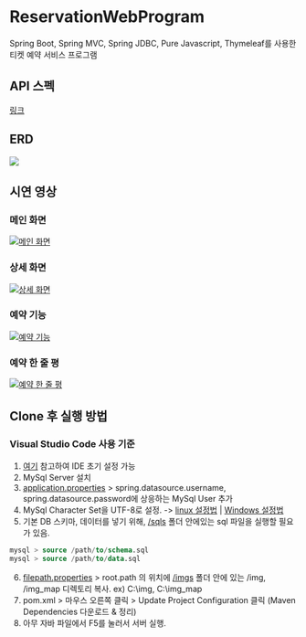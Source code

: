 # ReservationWebProgram

Spring Boot, Spring MVC, Spring JDBC, Pure Javascript, Thymeleaf를 사용한 티켓 예약 서비스 프로그램

## API 스펙
[링크](http://49.236.147.192:9090/swagger-ui.html)

## ERD

<img src="https://cphinf.pstatic.net/mooc/20190108_224/1546930955463gOn4N_PNG/reservation_ERD_PJT6.png?type=w760"></img>

## 시연 영상

### 메인 화면

[![메인 화면](http://img.youtube.com/vi/FpUbz0anTXE/0.jpg)](https://youtu.be/FpUbz0anTXE)

### 상세 화면

[![상세 화면](http://img.youtube.com/vi/4Okcrajjaj4/0.jpg)](https://youtu.be/4Okcrajjaj4)

### 예약 기능

[![예약 기능](http://img.youtube.com/vi/b9ZixZzZDWg/0.jpg)](https://youtu.be/b9ZixZzZDWg)

### 예약 한 줄 평

[![예약 한 줄 평](http://img.youtube.com/vi/7b_jSn_3Vk4/0.jpg)](https://youtu.be/7b_jSn_3Vk4)

## Clone 후 실행 방법
### Visual Studio Code 사용 기준
1. [여기](https://sambalim.tistory.com/67) 참고하여 IDE 초기 설정 가능
2. MySql Server 설치
3. [application.properties](./src/main/resources/application.properties) > spring.datasource.username, spring.datasource.password에 상응하는 MySql User 추가
4. MySql Character Set을 UTF-8로 설정. -> [linux 설정법](https://www.lesstif.com/dbms/mysql-rhel-centos-ubuntu-20775198.html) | [Windows 설정법](https://sina-bro.tistory.com/4)
5. 기본 DB 스키마, 데이터를 넣기 위해, [/sqls](./sqls) 폴더 안에있는 sql 파일을 실행할 필요가 있음.

```sql
mysql > source /path/to/schema.sql
mysql > source /path/to/data.sql
```

6. [filepath.properties](./src/main/resources/filepath.properties) > root.path 의 위치에 [/imgs](./imgs) 폴더 안에 있는 /img, /img_map 디렉토리 복사. ex) C:\img, C:\img_map
7. pom.xml > 마우스 오른쪽 클릭 > Update Project Configuration 클릭 (Maven Dependencies 다운로드 & 정리)
8. 아무 자바 파일에서 F5를 눌러서 서버 실행.
